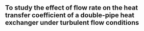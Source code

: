 <h2>To study the effect of flow rate on the heat transfer coefficient of a double-pipe heat exchanger under turbulent flow conditions</h2>